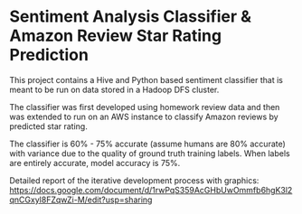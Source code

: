# Sentiment Analysis Classifier & Amazon Review Star Rating Prediction 

This project contains a Hive and Python based sentiment classifier that is meant to be run on data stored in a Hadoop DFS cluster. 

The classifier was first developed using homework review data and then was extended to run on an AWS instance to classify Amazon reviews by predicted star rating.

The classifier is 60% - 75% accurate (assume humans are 80% accurate) with variance due to the quality of ground truth training labels.
When labels are entirely accurate, model accuracy is 75%. 

Detailed report of the iterative development process with graphics: https://docs.google.com/document/d/1rwPqS359AcGHbUwOmmfb6hgK3l2qnCGxyl8FZqwZi-M/edit?usp=sharing

